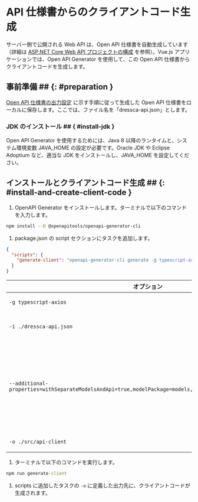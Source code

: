 # API 仕様書からのクライアントコード生成

サーバー側で公開される Web API は、Open API 仕様書を自動生成しています（詳細は [ASP.NET Core Web API プロジェクトの構成](../dotnet/configure-asp-net-core-web-api-project.md) を参照）。Vue.js アプリケーションでは、Open API Generator を使用して、この Open API 仕様書からクライアントコードを生成します。

## 事前準備 ## {: #preparation }

[Open API 仕様書の出力設定](../dotnet/configure-asp-net-core-web-api-project.md) に示す手順に従って生成した Open API 仕様書をローカルに保存します。ここでは、ファイル名を「dressca-api.json」とします。

### JDK のインストール ## { #install-jdk }

Open API Generator を使用するためには、Java 8 以降のランタイムと、システム環境変数 JAVA_HOME の設定が必要です。Oracle JDK や Eclipse Adoptium など、適当な JDK をインストールし、JAVA_HOME を設定してください。

## インストールとクライアントコード生成 ## {: #install-and-create-client-code }

1. OpenAPI Generator をインストールします。ターミナルで以下のコマンドを入力します。

```bash
npm install --D @openapitools/openapi-generator-cli
```

1. package.json の script セクションにタスクを追加します。

```json
{
  "scripts": {
    "generate-client": "openapi-generator-cli generate -g typescript-axios -i ./dressca-api.json --additional-properties=withSeparateModelsAndApi=true,modelPackage=models,apiPackage=api,supportsES6=true -o ./src/api-client"
  }
}
```

|オプション|説明|
|-----|-----|
| ``` -g typescript-axios ``` |ジェネレーターとして typescript-axios を指定します。|
| ``` -i ./dressca-api.json ``` |入力のAPI仕様書として「dressca-api.json」というファイルを指定します。|
| ``` --additional-properties=withSeparateModelsAndApi=true,modelPackage=models,apiPackage=api,supportsES6=true ``` |withSeparateModelsAndApi=true：model と API を別クラス・別フォルダーに配置する<br>modelPackage=models：model クラスのパッケージ名を「models」に設定する<br>apiPackage=api：API クラスのパッケージ名を「api」に設定する<br>supportsES6=true：ES6 に準拠したコードを生成する|
| ``` -o ./src/api-client ``` |生成されたコードの出力先を「./src/api-client」に設定します。|

1. ターミナルで以下のコマンドを実行します。

```cmd
npm run generate-client
```

1. scripts に追加したタスクの ``` -o ``` に定義した出力先に、クライアントコードが生成されます。
